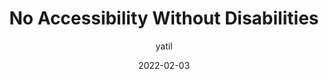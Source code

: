 ---
author: yatil
date: 2022-02-03
draft: true
tags:
  - accessibility
  - user-experience
target_url: https://yatil.net/blog/no-accessibility-without-disabilities
title: No Accessibility Without Disabilities
---